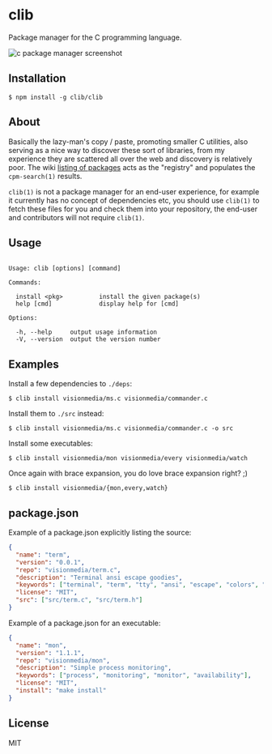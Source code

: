 
# clib

  Package manager for the C programming language.

  ![c package manager screenshot](http://f.cl.ly/items/0u1k3G0e1U0f1Q411e3N/cpm.png)

## Installation

```
$ npm install -g clib/clib
```

## About

  Basically the lazy-man's copy / paste, promoting smaller C utilities, also
  serving as a nice way to discover these sort of libraries, from my experience
  they are scattered all over the web and discovery is relatively poor. The wiki [listing of packages](https://github.com/visionmedia/cpm/wiki/Packages) acts as the "registry" and populates the `cpm-search(1)` results.

  `clib(1)` is not a package manager for an end-user experience, for example it currently
  has no concept of dependencies etc, you should use `clib(1)` to fetch these files for you
  and check them into your repository, the end-user and contributors will not require `clib(1)`.

## Usage

```

Usage: clib [options] [command]

Commands:

  install <pkg>          install the given package(s)
  help [cmd]             display help for [cmd]

Options:

  -h, --help     output usage information
  -V, --version  output the version number

```

## Examples

 Install a few dependencies to `./deps`:

```
$ clib install visionmedia/ms.c visionmedia/commander.c
```

 Install them to `./src` instead:

```
$ clib install visionmedia/ms.c visionmedia/commander.c -o src
```

 Install some executables:

```
$ clib install visionmedia/mon visionmedia/every visionmedia/watch
```

  Once again with brace expansion, you do love brace expansion right? ;)

```
$ clib install visionmedia/{mon,every,watch}
```

## package.json

 Example of a package.json explicitly listing the source:

```json
{
  "name": "term",
  "version": "0.0.1",
  "repo": "visionmedia/term.c",
  "description": "Terminal ansi escape goodies",
  "keywords": ["terminal", "term", "tty", "ansi", "escape", "colors", "console"],
  "license": "MIT",
  "src": ["src/term.c", "src/term.h"]
}
```

 Example of a package.json for an executable:

```json
{
  "name": "mon",
  "version": "1.1.1",
  "repo": "visionmedia/mon",
  "description": "Simple process monitoring",
  "keywords": ["process", "monitoring", "monitor", "availability"],
  "license": "MIT",
  "install": "make install"
}
```

## License 

  MIT

